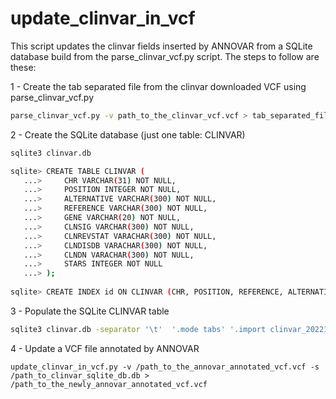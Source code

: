 # update_clinvar_in_vcf

This script updates the clinvar fields inserted by ANNOVAR from a SQLite database build from the parse_clinvar_vcf.py script.
The steps to follow are these:

1 - Create the tab separated file from the clinvar downloaded VCF using parse_clinvar_vcf.py

```bash
parse_clinvar_vcf.py -v path_to_the_clinvar_vcf.vcf > tab_separated_file_from_clinvar_vcf.tab
```

2 - Create the SQLite database (just one table: CLINVAR)

```bash
sqlite3 clinvar.db

sqlite> CREATE TABLE CLINVAR (
   ...>     CHR VARCHAR(31) NOT NULL,
   ...>     POSITION INTEGER NOT NULL,
   ...>     ALTERNATIVE VARCHAR(300) NOT NULL,
   ...>     REFERENCE VARCHAR(300) NOT NULL,
   ...>     GENE VARCHAR(20) NOT NULL,
   ...>     CLNSIG VARCHAR(300) NOT NULL,
   ...>     CLNREVSTAT VARACHAR(300) NOT NULL,
   ...>     CLNDISDB VARACHAR(300) NOT NULL,
   ...>     CLNDN VARACHAR(300) NOT NULL,
   ...>     STARS INTEGER NOT NULL
   ...> );
   
sqlite> CREATE INDEX id ON CLINVAR (CHR, POSITION, REFERENCE, ALTERNATIVE);
```

3 - Populate the SQLite CLINVAR table

```bash
sqlite3 clinvar.db -separator '\t'  '.mode tabs' '.import clinvar_20221030.tsv CLINVAR' '.exit'
```

4 - Update a VCF file annotated by ANNOVAR 

```
update_clinvar_in_vcf.py -v /path_to_the_annovar_annotated_vcf.vcf -s /path_to_clinvar_sqlite_db.db > /path_to_the_newly_annovar_annotated_vcf.vcf
```
